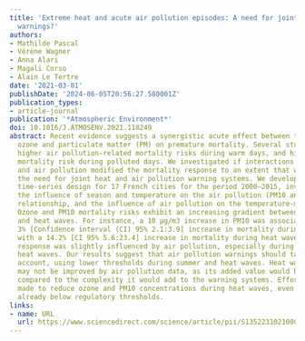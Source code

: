 ```yaml
---
title: 'Extreme heat and acute air pollution episodes: A need for joint public health
  warnings?'
authors:
- Mathilde Pascal
- Vérène Wagner
- Anna Alari
- Magali Corso
- Alain Le Tertre
date: '2021-03-01'
publishDate: '2024-06-05T20:56:27.580001Z'
publication_types:
- article-journal
publication: '*Atmospheric Environment*'
doi: 10.1016/J.ATMOSENV.2021.118249
abstract: Recent evidence suggests a synergistic acute effect between temperature,
  ozone and particulate matter (PM) on premature mortality. Several studies reported
  higher air pollution-related mortality risks during warm days, and higher heat-related
  mortality risk during polluted days. We investigated if interactions between temperature
  and air pollution modified the mortality response to an extent that would support
  the need for joint heat and air pollution warning systems. We developed a multicentre
  time-series design for 17 French cities for the period 2000–2015, investigating
  the influence of season and temperature on the air pollution (PM10 and ozone)-mortality
  relationship, and the influence of air pollution on the temperature-mortality relationship.
  Ozone and PM10 mortality risks exhibit an increasing gradient between spring, summer
  and heat waves. For instance, a 10 μg/m3 increase in PM10 was associated with a
  3% [Confidence interval (CI) 95% 2.1:3.9] increase in mortality during summer, and
  with a 14.2% [CI 95% 5.6:23.4] increase in mortality during heat waves. The heat-mortality
  response was slightly influenced by air pollution, especially during the most extreme
  heat waves. Our results suggest that air pollution warnings should take season into
  account, using lower thresholds during summer and heat waves. Heat warning systems
  may not be improved by air pollution data, as its added value would be limited,
  compared to the complexity it would add to the warning systems. Efforts should be
  made to reduce ozone and PM10 concentrations during heat waves, even when they are
  already below regulatory thresholds.
links:
- name: URL
  url: https://www.sciencedirect.com/science/article/pii/S1352231021000674
---
```

